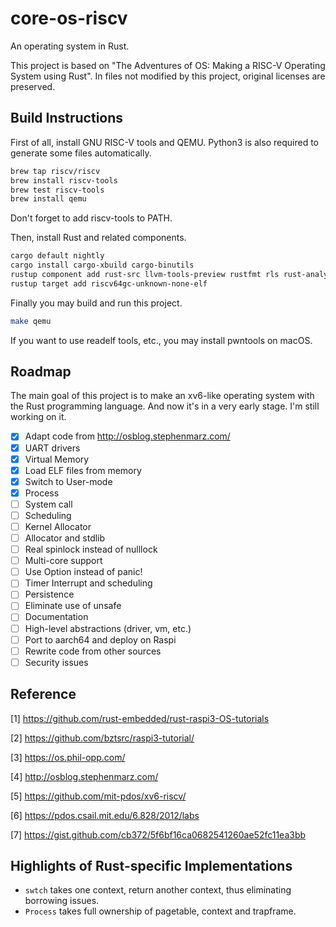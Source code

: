 # core-os-riscv

An operating system in Rust.

This project is based on "The Adventures of OS: Making a RISC-V Operating System using Rust".
In files not modified by this project, original licenses are preserved.

## Build Instructions

First of all, install GNU RISC-V tools and QEMU. Python3 is also required to generate some files automatically.

```bash
brew tap riscv/riscv
brew install riscv-tools
brew test riscv-tools
brew install qemu
```

Don't forget to add riscv-tools to PATH.

Then, install Rust and related components.

```bash
cargo default nightly
cargo install cargo-xbuild cargo-binutils
rustup component add rust-src llvm-tools-preview rustfmt rls rust-analysis
rustup target add riscv64gc-unknown-none-elf
```

Finally you may build and run this project.

```bash
make qemu
```

If you want to use readelf tools, etc., you may install pwntools on macOS.

## Roadmap

The main goal of this project is to make an xv6-like operating system with the Rust programming language. And now it's in a very early stage. I'm still working on it.

- [x] Adapt code from http://osblog.stephenmarz.com/
- [x] UART drivers
- [x] Virtual Memory
- [x] Load ELF files from memory
- [x] Switch to User-mode
- [x] Process
- [ ] System call
- [ ] Scheduling
- [ ] Kernel Allocator
- [ ] Allocator and stdlib
- [ ] Real spinlock instead of nulllock
- [ ] Multi-core support
- [ ] Use Option instead of panic!
- [ ] Timer Interrupt and scheduling
- [ ] Persistence
- [ ] Eliminate use of unsafe
- [ ] Documentation
- [ ] High-level abstractions (driver, vm, etc.)
- [ ] Port to aarch64 and deploy on Raspi
- [ ] Rewrite code from other sources
- [ ] Security issues

## Reference

[1] https://github.com/rust-embedded/rust-raspi3-OS-tutorials

[2] https://github.com/bztsrc/raspi3-tutorial/

[3] https://os.phil-opp.com/

[4] http://osblog.stephenmarz.com/

[5] https://github.com/mit-pdos/xv6-riscv/

[6] https://pdos.csail.mit.edu/6.828/2012/labs

[7] https://gist.github.com/cb372/5f6bf16ca0682541260ae52fc11ea3bb

## Highlights of Rust-specific Implementations

* `swtch` takes one context, return another context, thus eliminating borrowing issues.
* `Process` takes full ownership of pagetable, context and trapframe.
